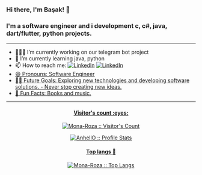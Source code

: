 ### Hi there, I'm Başak! 👋   

### I'm a software engineer and i development c, c#, java, dart/flutter, python projects.   

--- 
- 👩🏻‍💻 I’m currently working on our telegram bot project
- 🌱 I’m currently learning java, python
- 📫 How to reach me:    <a href="https://www.linkedin.com/in/basak-nisan-ivgen-a87939202/" target="_blank"><img alt="LinkedIn" src="https://img.shields.io/badge/LinkedIn-@basaknisanivgen-blue?style=flat&logo=linkedin"></a>  <a href="https://medium.com/@mona-roza" target="_blank"><img alt="LinkedIn" src="https://img.shields.io/badge/medium-mona--roza-orange">
- 😄 Pronouns: Software Engineer
- 💪🏼 Future Goals: Exploring new technologies and developing software solutions. - Never stop creating new ideas.
- 🌸 Fun Facts: Books and music.  
---
<h4 align="center">Visitor's count :eyes:</h4>
<p align="center"><img src="https://profile-counter.glitch.me/{Mona-Roza}/count.svg" alt="Mona-Roza :: Visitor's Count" /></p>

<p align="center"><img src="https://github-readme-stats.vercel.app/api?username=Mona-Roza&show_icons=true&theme=radical" alt="AnhellO :: Profile Stats" /></p>

<h4 align="center">Top langs 🔮</h4>
<p align="center"><img src="https://github-readme-stats.vercel.app/api/top-langs/?username=Mona-Roza&layout=compact" alt="Mona-Roza :: Top Langs" /></p>

	  
 
  </tbody>
</table>

